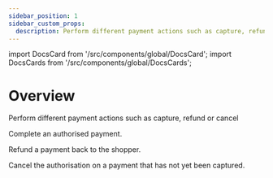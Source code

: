 ```yaml
---
sidebar_position: 1
sidebar_custom_props:
  description: Perform different payment actions such as capture, refund or cancel
---
```


import DocsCard from '/src/components/global/DocsCard';
import DocsCards from '/src/components/global/DocsCards';

# Overview

Perform different payment actions such as capture, refund or cancel



<DocsCards>
  <DocsCard header="Capture" href="/docs-portal/online_payments/manage_payments/capture">
    <p>Complete an authorised payment.</p>
  </DocsCard>

  <DocsCard header="Refund" href="/docs-portal/online_payments/manage_payments/Refund">
    <p>Refund a payment back to the shopper.</p>
  </DocsCard>

  <DocsCard header="Cancel" href="/docs-portal/online_payments/manage_payments/cancel">
    <p>Cancel the authorisation on a payment that has not yet been captured.</p>
  </DocsCard>
</DocsCards>